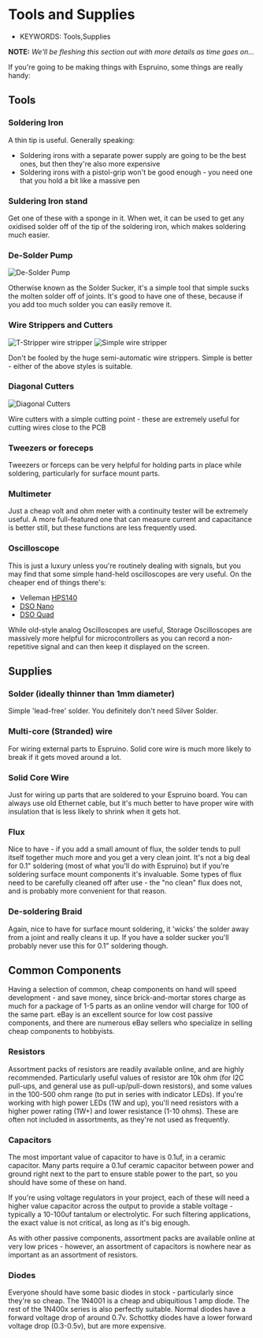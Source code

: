 <!--- Copyright (c) 2013 Gordon Williams, Pur3 Ltd. See the file LICENSE for copying permission. -->
Tools and Supplies
================

* KEYWORDS: Tools,Supplies

**NOTE:** *We'll be fleshing this section out with more details as time goes on...*

If you're going to be making things with Espruino, some things are really handy:

## Tools

### Soldering Iron

A thin tip is useful. Generally speaking:

* Soldering irons with a separate power supply are going to be the best ones, but then they're also more expensive
* Soldering irons with a pistol-grip won't be good enough - you need one that you hold a bit like a massive pen

### Suldering Iron stand

Get one of these with a sponge in it. When wet, it can be used to get any oxidised solder off of the tip of the soldering iron, which makes soldering much easier.

### De-Solder Pump

![De-Solder Pump](desolder.jpg)

Otherwise known as the Solder Sucker, it's a simple tool that simple sucks the molten solder off of joints. It's good to have one of these, because if you add too much solder you can easily remove it.

### Wire Strippers and Cutters

![T-Stripper wire stripper](t_strip.jpg)
![Simple wire stripper](strip.jpg)

Don't be fooled by the huge semi-automatic wire strippers. Simple is better - either of the above styles is suitable. 

### Diagonal Cutters

![Diagonal Cutters](sidecutter.jpg)

Wire cutters with a simple cutting point - these are extremely useful for cutting wires close to the PCB

### Tweezers or foreceps 

Tweezers or forceps can be very helpful for holding parts in place while soldering, particularly for surface mount parts.

### Multimeter

Just a cheap volt and ohm meter with a continuity tester will be extremely useful. A more full-featured one that can measure current and capacitance is better still, but these functions are less frequently used. 

### <a name="oscilloscope"></a>Oscilloscope

This is just a luxury unless you're routinely dealing with signals, but you may find that some simple hand-held oscilloscopes are very useful. On the cheaper end of things there's:

* Velleman [HPS140](http://www.hps140.com/)
* [DSO Nano](http://www.seeedstudio.com/depot/dso-nano-v3-p-1358.html?cPath=63_65)
* [DSO Quad](http://www.seeedstudio.com/depot/dso-quad-4-channel-digital-storage-oscilloscope-p-736.html?cPath=63_65)

While old-style analog Oscilloscopes are useful, Storage Oscilloscopes are massively more helpful for microcontrollers as you can record a non-repetitive signal and can then keep it displayed on the screen.

## Supplies

### Solder (ideally thinner than 1mm diameter)

Simple 'lead-free' solder. You definitely don't need Silver Solder.

### Multi-core (Stranded) wire

For wiring external parts to Espruino. Solid core wire is much more likely to break if it gets moved around a lot.

### Solid Core Wire

Just for wiring up parts that are soldered to your Espruino board. You can always use old Ethernet cable, but it's much better to have proper wire with insulation that is less likely to shrink when it gets hot.

### Flux

Nice to have - if you add a small amount of flux, the solder tends to pull itself together much more and you get a very clean joint. It's not a big deal for 0.1" soldering (most of what you'll do with Espruino) but if you're soldering surface mount components it's invaluable. Some types of flux need to be carefully cleaned off after use - the "no clean" flux does not, and is probably more convenient for that reason. 

### De-soldering Braid

Again, nice to have for surface mount soldering, it 'wicks' the solder away from a joint and really cleans it up. If you have a solder sucker you'll probably never use this for 0.1" soldering though.

## Common Components

Having a selection of common, cheap components on hand will speed development - and save money, since brick-and-mortar stores charge as much for a package of 1-5 parts as an online vendor will charge for 100 of the same part. eBay is an excellent source for low cost passive components, and there are numerous eBay sellers who specialize in selling cheap components to hobbyists. 

### Resistors

Assortment packs of resistors are readily available online, and are highly recommended. Particularly useful values of resistor are 10k ohm (for I2C pull-ups, and general use as pull-up/pull-down resistors), and some values in the 100-500 ohm range (to put in series with indicator LEDs). If you're working with high power LEDs (1W and up), you'll need resistors with a higher power rating (1W+) and lower resistance (1-10 ohms). These are often not included in assortments, as they're not used as frequently. 

### Capacitors

The most important value of capacitor to have is 0.1uf, in a ceramic capacitor. Many parts require a 0.1uf ceramic capacitor between power and ground right next to the part to ensure stable power to the part, so you should have some of these on hand. 

If you're using voltage regulators in your project, each of these will need a higher value capacitor across the output to provide a stable voltage - typically a 10-100uf tantalum or electrolytic. For such filtering applications, the exact value is not critical, as long as it's big enough.

As with other passive components, assortment packs are available online at very low prices - however, an assortment of capacitors is nowhere near as important as an assortment of resistors. 

### Diodes

Everyone should have some basic diodes in stock - particularly since they're so cheap. The 1N4001 is a cheap and ubiquitious 1 amp diode. The rest of the 1N400x series is also perfectly suitable. Normal diodes have a forward voltage drop of around 0.7v. Schottky diodes have a lower forward voltage drop (0.3-0.5v), but are more expensive.
